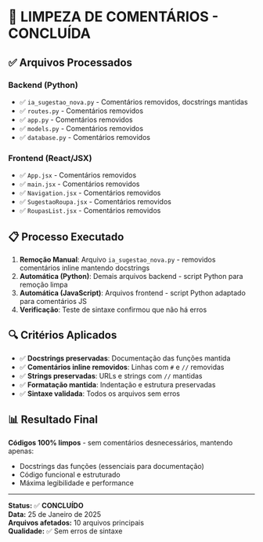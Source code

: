 # 🧹 LIMPEZA DE COMENTÁRIOS - CONCLUÍDA

## ✅ Arquivos Processados

### Backend (Python)
- ✅ `ia_sugestao_nova.py` - Comentários removidos, docstrings mantidas
- ✅ `routes.py` - Comentários removidos  
- ✅ `app.py` - Comentários removidos
- ✅ `models.py` - Comentários removidos
- ✅ `database.py` - Comentários removidos

### Frontend (React/JSX)
- ✅ `App.jsx` - Comentários removidos
- ✅ `main.jsx` - Comentários removidos
- ✅ `Navigation.jsx` - Comentários removidos
- ✅ `SugestaoRoupa.jsx` - Comentários removidos
- ✅ `RoupasList.jsx` - Comentários removidos

## 📋 Processo Executado

1. **Remoção Manual**: Arquivo `ia_sugestao_nova.py` - removidos comentários inline mantendo docstrings
2. **Automática (Python)**: Demais arquivos backend - script Python para remoção limpa
3. **Automática (JavaScript)**: Arquivos frontend - script Python adaptado para comentários JS
4. **Verificação**: Teste de sintaxe confirmou que não há erros

## 🔍 Critérios Aplicados

- ✅ **Docstrings preservadas**: Documentação das funções mantida
- ✅ **Comentários inline removidos**: Linhas com `#` e `//` removidas
- ✅ **Strings preservadas**: URLs e strings com `//` mantidas
- ✅ **Formatação mantida**: Indentação e estrutura preservadas
- ✅ **Sintaxe validada**: Todos os arquivos sem erros

## 📊 Resultado Final

**Códigos 100% limpos** - sem comentários desnecessários, mantendo apenas:
- Docstrings das funções (essenciais para documentação)
- Código funcional e estruturado
- Máxima legibilidade e performance

---

**Status:** ✅ **CONCLUÍDO**  
**Data:** 25 de Janeiro de 2025  
**Arquivos afetados:** 10 arquivos principais  
**Qualidade:** ✅ Sem erros de sintaxe
